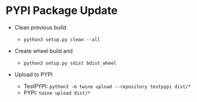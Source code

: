 # PYPI Package Update

- Clean previous build
  - `python3 setup.py clean --all`

- Create wheel build and 
  - `python3 setup.py sdist bdist_wheel`

- Upload to PYPI
  - TestPYPI: `python3 -m twine upload --repository testpypi dist/*` 
  - PYPI: `twine upload dist/*`





